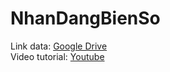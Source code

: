 # NhanDangBienSo
Link data: <a href="https://drive.google.com/drive/folders/1auV9ajK09VwgDLOfPVmSHq8PZHa5FnGV?usp=sharing">Google Drive</a>
<br>Video tutorial: <a href="https://www.youtube.com/embed/Hw10l1jSZsU">Youtube</a>
